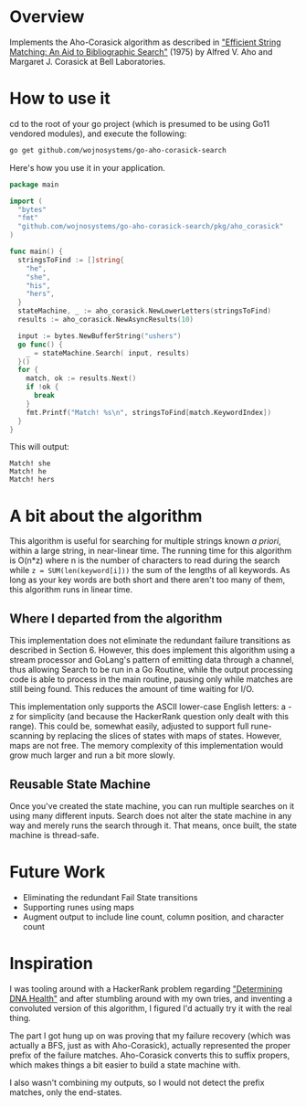 # Overview

Implements the Aho-Corasick algorithm as described in ["Efficient String Matching: An Aid to Bibliographic Search"](https://cr.yp.to/bib/1975/aho.pdf) (1975) by Alfred V. Aho and Margaret J. Corasick at Bell Laboratories.

# How to use it

cd to the root of your go project (which is presumed to be using Go11 vendored modules), and execute the following:

```bash
go get github.com/wojnosystems/go-aho-corasick-search
```

Here's how you use it in your application.

```go
package main

import (
  "bytes"
  "fmt"
  "github.com/wojnosystems/go-aho-corasick-search/pkg/aho_corasick"
)

func main() {
  stringsToFind := []string{
    "he",
    "she",
    "his",
    "hers",
  }  
  stateMachine, _ := aho_corasick.NewLowerLetters(stringsToFind)
  results := aho_corasick.NewAsyncResults(10)

  input := bytes.NewBufferString("ushers")
  go func() {
    _ = stateMachine.Search( input, results)
  }()
  for {
    match, ok := results.Next()
    if !ok {
      break
    }
    fmt.Printf("Match! %s\n", stringsToFind[match.KeywordIndex])
  }
}
```

This will output:

```
Match! she
Match! he
Match! hers
```

# A bit about the algorithm

This algorithm is useful for searching for multiple strings known _a priori_, within a large string, in near-linear time. The running time for this algorithm is O(n*z) where n is the number of characters to read during the search while `z = SUM(len(keyword[i]))` the sum of the lengths of all keywords. As long as your key words are both short and there aren't too many of them, this algorithm runs in linear time.

## Where I departed from the algorithm

This implementation does not eliminate the redundant failure transitions as described in Section 6. However, this does implement this algorithm using a stream processor and GoLang's pattern of emitting data through a channel, thus allowing Search to be run in a Go Routine, while the output processing code is able to process in the main routine, pausing only while matches are still being found. This reduces the amount of time waiting for I/O.

This implementation only supports the ASCII lower-case English letters: a - z for simplicity (and because the HackerRank question only dealt with this range). This could be, somewhat easily, adjusted to support full rune-scanning by replacing the slices of states with maps of states. However, maps are not free. The memory complexity of this implementation would grow much larger and run a bit more slowly.

## Reusable State Machine

Once you've created the state machine, you can run multiple searches on it using many different inputs. Search does not alter the state machine in any way and merely runs the search through it. That means, once built, the state machine is thread-safe.

# Future Work

 * Eliminating the redundant Fail State transitions
 * Supporting runes using maps
 * Augment output to include line count, column position, and character count

# Inspiration

I was tooling around with a HackerRank problem regarding ["Determining DNA Health"](https://www.hackerrank.com/challenges/determining-dna-health/problem) and after stumbling around with my own tries, and inventing a convoluted version of this algorithm, I figured I'd actually try it with the real thing.

The part I got hung up on was proving that my failure recovery (which was actually a BFS, just as with Aho-Corasick), actually represented the proper prefix of the failure matches. Aho-Corasick converts this to suffix propers, which makes things a bit easier to build a state machine with.

I also wasn't combining my outputs, so I would not detect the prefix matches, only the end-states.
